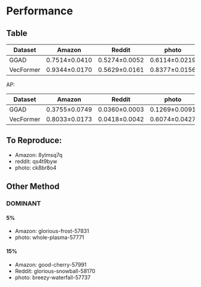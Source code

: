# Performance

## Table

|Dataset|Amazon|Reddit|photo|elliptic|t_finance|tolokers|questions
|-|-|-|-|-|-|-|-|
|GGAD|0.7514±0.0410|0.5274±0.0052|0.6114±0.0219|0.7006±0.0090|TBD|0.5382±0.0065|TBD
|VecFormer|0.9344±0.0170|0.5629±0.0161|0.8377±0.0156|0.7221±0.0441|0.9077±0.0039|0.6534±0.0195|0.5568±0.0147

AP:

|Dataset|Amazon|Reddit|photo|elliptic|t_finance|tolokers|questions
|-|-|-|-|-|-|-|-|
|GGAD|0.3755±0.0749|0.0360±0.0003|0.1269±0.0091|0.2565±0.0200|TBD|0.2448±0.0039|TBD
|VecFormer|0.8033±0.0173|0.0418±0.0042|0.6074±0.0427|0.2268±0.0755|0.6589±0.0323|0.3063±0.0138|0.0375±0.0020

## To Reproduce:

- Amazon: 8ylmsq7q
- reddit: qs4t9byw
- photo: ck8br8o4

## Other Method

### DOMINANT

#### 5\%

- Amazon: glorious-frost-57831
- photo: whole-plasma-57771

#### 15\%

- Amazon: good-cherry-57991
- Reddit: glorious-snowball-58170
- photo: breezy-waterfall-57737